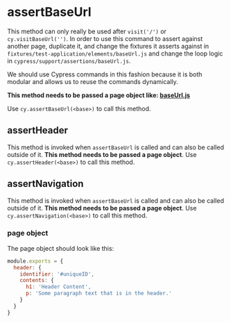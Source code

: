# assertBaseUrl

This method can only really be used after `visit('/')` or `cy.visitBaseUrl('')`. In order to use this command to assert against another page, duplicate it, and change the fixtures it asserts against in `fixtures/test-application/elements/baseUrl.js` and change the loop logic in `cypress/support/assertions/baseUrl.js`.

We should use Cypress commands in this fashion because it is both modular and allows us to reuse the commands dynamically.

**This method needs to be passed a page object like: [baseUrl.js](fixtures/test-application/elements/baseUrl.js)**

Use `cy.assertBaseUrl(<base>)` to call this method.

## assertHeader

This method is invoked when `assertBaseUrl` is called and can also be called outside of it. **This method needs to be passed a page object**. Use `cy.assertHeader(<base>)` to call this method.

## assertNavigation

This method is invoked when `assertBaseUrl` is called and can also be called outside of it. **This method needs to be passed a page object**. Use `cy.assertNavigation(<base>)` to call this method.

### page object

The page object should look like this:

```js
module.exports = {
  header: {
    identifier: '#uniqueID',
    contents: {
      h1: 'Header Content',
      p: 'Some paragraph text that is in the header.'
    }
  }
}
```
